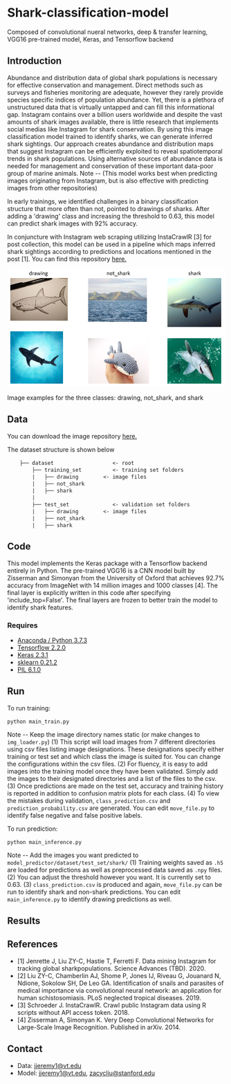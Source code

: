 # Shark-classification-model
Composed of convolutional nueral networks, deep & transfer learning, VGG16 pre-trained model, Keras, and Tensorflow backend

## Introduction
Abundance and distribution data of global shark populations is necessary for effective conservation and management. Direct methods such as surveys and fisheries monitoring are adequate, however they rarely provide species specific indices of population abundance. Yet, there is a plethora of unstructured data that is virtually untapped and can fill this informational gap. Instagram contains over a billion users worldwide and despite the vast amounts of shark images available, there is little research that implements social medias like Instagram for shark conservation. By using this image classification model trained to identify sharks, we can generate inferred shark sightings. Our approach creates abundance and distribution maps that suggest Instagram can be efficiently exploited to reveal spatiotemporal trends in shark populations. Using alternative sources of abundance data is needed for management and conservation of these important data-poor group of marine animals. 
Note -- (This model works best when predicting images originating from Instagram, but is also effective with predicting images from other repositories)

In early trainings, we identified challenges in a binary classification structure that more often than not, pointed to drawings of sharks. After adding a 'drawing' class and increasing the threshold to 0.63, this model can predict shark images with 92% accuracy.

In conjuncture with Instagram web scraping utilizing InstaCrawlR [3] for post collection, this model can be used in a pipeline which maps inferred shark sightings according to predictions and locations mentioned in the post [1]. You can find this repository [here.](https://github.com/JeremyFJ/Instagram_sharkSighting)

![image_sample1.png](image_sample1.PNG)

Image examples for the three classes: drawing, not_shark, and shark

## Data
You can download the image repository [here.](https://drive.google.com/drive/folders/1ov4wfJUWTLWmqwUbvs8v0L9BUCZed6E4?usp=sharing)

The dataset structure is shown below
```
    ├── dataset                   <- root
        ├── training_set          <- training set folders
        |   ├── drawing        <- image files
        |   ├── not_shark           
        |   ├── shark
        |  
        ├── test_set              <- validation set folders
        |   ├── drawing        <- image files
        |   ├── not_shark           
        |   ├── shark
``` 
## Code
This model implements the Keras package with a Tensorflow backend entirely in Python. The pre-trained VGG16 is a CNN model built by Zisserman and Simonyan from the University of Oxford that achieves 92.7% accuracy from ImageNet with 14 million images and 1000 classes [4]. The final layer is explicitly written in this code after specifying 'include_top=False'. The final layers are frozen to better train the model to identify shark features. 

### Requires
- [Anaconda / Python 3.7.3](https://www.anaconda.com/products/individual)
- [Tensorflow 2.2.0](https://www.tensorflow.org/)
- [Keras 2.3.1](https://keras.io/)
- [sklearn 0.21.2](https://scikit-learn.org/stable/)
- [PIL 6.1.0](https://pillow.readthedocs.io/en/stable/)

## Run
To run training:
```
python main_train.py
```
Note -- Keep the image directory names static (or make changes to `img_loader.py`)
(1) This script will load images from 7 different directories using csv files listing image designations. These designations specify either training or test set and which class the image is suited for. You can change the configurations within the csv files. 
(2) For fluency, it is easy to add images into the training model once they have been validated. Simply add the images to their designated directories and a list of the files to the csv. 
(3) Once predictions are made on the test set, accuracy and training history is reported in addition to confusion matrix plots for each class.
(4) To view the mistakes during validation, `class_prediction.csv` and `prediction_probability.csv` are generated. You can edit `move_file.py` to identify false negative and false positive labels.

To run prediction:
```
python main_inference.py
```
Note -- Add the images you want predicted to `model_predictor/dataset/test_set/shark/` 
(1) Training weights saved as `.h5` are loaded for predictions as well as preprocessed data saved as `.npy` files.
(2) You can adjust the threshold however you want. It is currently set to 0.63.
(3) `class_prediction.csv` is produced and again, `move_file.py` can be run to identify shark and non-shark predictions. You can edit `main_inference.py` to identify drawing predictions as well. 

## Results


## References
- [1] Jenrette J, Liu ZY-C, Hastie T, Ferretti F. Data mining Instagram for tracking global sharkpopulations. Science Advances (TBD). 2020.
- [2] Liu ZY-C, Chamberlin AJ, Shome P, Jones IJ, Riveau G, Jouanard N, Ndione, Sokolow SH, De Leo GA. Identification of snails and parasites of medical importance via convolutional neural network: an application for human schistosomiasis. PLoS neglected tropical diseases. 2019.
- [3] Schroeder J. InstaCrawlR. Crawl public Instagram data using R scripts without API access token. 2018. 
- [4] Zisserman A, Simonyan K. Very Deep Convolutional Networks for Large-Scale Image Recognition. Published in arXiv. 2014.

## Contact
- Data: jjeremy1@vt.edu
- Model: jjeremy1@vt.edu, zacycliu@stanford.edu

